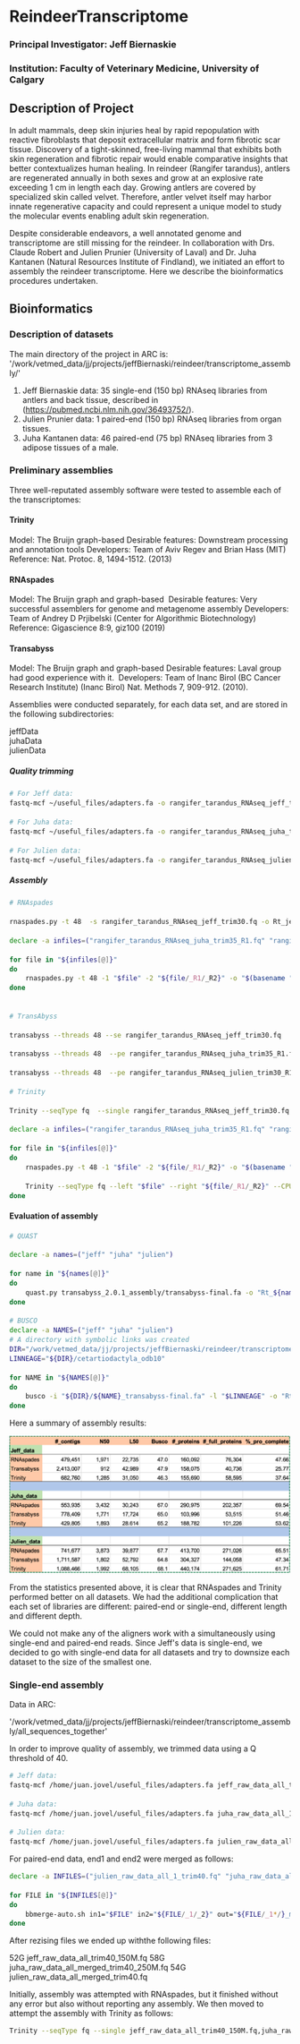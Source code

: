 # ReindeerTranscriptome

### Principal Investigator: Jeff Biernaskie
### Institution: Faculty of Veterinary Medicine, University of Calgary

## Description of Project

In adult mammals, deep skin injuries heal by rapid repopulation with reactive fibroblasts that deposit extracellular matrix and form fibrotic scar tissue. Discovery of a tight-skinned, free-living mammal that exhibits both skin regeneration and fibrotic repair would enable comparative insights that better contextualizes human healing. In reindeer (Rangifer tarandus), antlers are regenerated annually in both sexes and grow at an explosive rate exceeding 1 cm in length each day. Growing antlers are covered by specialized skin called velvet. Therefore, antler velvet itself may harbor innate regenerative capacity and could represent a unique model to study the molecular events enabling adult skin regeneration.

Despite considerable endeavors, a well annotated genome and transcriptome are still missing for the reindeer. In collaboration with Drs. Claude Robert and Julien Prunier (University of Laval) and Dr. Juha Kantanen (Natural Resources Institute of Findland), we initiated an effort to assembly the reindeer transcriptome. Here we describe the bioinformatics procedures undertaken.

## Bioinformatics

### Description of datasets

The main directory of the project in ARC is:
'/work/vetmed_data/jj/projects/jeffBiernaski/reindeer/transcriptome_assembly/'

1. Jeff Biernaskie data: 35 single-end (150 bp) RNAseq libraries from antlers and back tissue, described in (https://pubmed.ncbi.nlm.nih.gov/36493752/).
2. Julien Prunier data: 1 paired-end (150 bp) RNAseq libraries from organ tissues.
3. Juha Kantanen data: 46 paired-end (75 bp) RNAseq libraries from 3 adipose tissues of a male.

### Preliminary assemblies

Three well-reputated assembly software were tested to assemble each of the transcriptomes:

#### Trinity
Model: The Bruijn graph-based
Desirable features: Downstream processing and annotation tools
Developers: Team of Aviv Regev and Brian Hass (MIT)
Reference: Nat. Protoc. 8, 1494-1512. (2013)

#### RNAspades
Model: The Bruijn graph and graph-based 
Desirable features: Very successful assemblers for genome and metagenome assembly
Developers: Team of Andrey D Prjibelski (Center for Algorithmic Biotechnology)
Reference: Gigascience 8:9, giz100 (2019)

#### Transabyss
Model: The Bruijn graph and graph-based
Desirable features: Laval group had good experience with it. 
Developers: Team of Inanc Birol (BC Cancer Research Institute)
(Inanc Birol) Nat. Methods 7, 909-912. (2010).

Assemblies were conducted separately, for each data set, and are stored in the following subdirectories:

jeffData <br>
juhaData <br>
julienData <br>

##### Quality trimming

```bash
# For Jeff data:
fastq-mcf ~/useful_files/adapters.fa -o rangifer_tarandus_RNAseq_jeff_trim30.fq rangifer_tarandus_RNAseq_jeff.fastq -k 0 -l 50  -w 3 -q 30

# For Juha data:
fastq-mcf ~/useful_files/adapters.fa -o rangifer_tarandus_RNAseq_juha_trim35_R1.fq -o rangifer_tarandus_RNAseq_juha_trim35_R2.fq rangifer_tarandus_RNAseq_juha_R1.fq  rangifer_tarandus_RNAseq_juha_R2.fq -k 0 -l 50  -w 3 -q 35

# For Julien data:
fastq-mcf ~/useful_files/adapters.fa -o rangifer_tarandus_RNAseq_julien_trim30_R1.fq -o rangifer_tarandus_RNAseq_julien_trim30_R2.fq rangifer_tarandus_RNAseq_julien_R1.fq  rangifer_tarandus_RNAseq_julien_R2.fq -k 0 -l 50  -w 3 -q 30
```

##### Assembly

```bash
# RNAspades

rnaspades.py -t 48  -s rangifer_tarandus_RNAseq_jeff_trim30.fq -o Rt_jeff_rnaspades_assembly

declare -a infiles=("rangifer_tarandus_RNAseq_juha_trim35_R1.fq" "rangifer_tarandus_RNAseq_julien_trim30_R1.fq")

for file in "${infiles[@]}"
do
    rnaspades.py -t 48 -1 "$file" -2 "${file/_R1/_R2}" -o "$(basename "$file" _R1.fq)"_rnaspades_assembly
done


# TransAbyss

transabyss --threads 48 --se rangifer_tarandus_RNAseq_jeff_trim30.fq

transabyss --threads 48  --pe rangifer_tarandus_RNAseq_juha_trim35_R1.fq rangifer_tarandus_RNAseq_juha_trim35_R2.fq

transabyss --threads 48  --pe rangifer_tarandus_RNAseq_julien_trim30_R1.fq rangifer_tarandus_RNAseq_julien_trim30_R2.fq

# Trinity

Trinity --seqType fq  --single rangifer_tarandus_RNAseq_jeff_trim30.fq --CPU 48 --max_memory 256G --trimmomatic --output Rt_jeff_trinity_assembly

declare -a infiles=("rangifer_tarandus_RNAseq_juha_trim35_R1.fq" "rangifer_tarandus_RNAseq_julien_trim30_R1.fq")

for file in "${infiles[@]}"
do
    rnaspades.py -t 48 -1 "$file" -2 "${file/_R1/_R2}" -o "$(basename "$file" _R1.fq)"_rnaspades_assembly

    Trinity --seqType fq --left "$file" --right "${file/_R1/_R2}" --CPU 48 --max_memory 256G --trimmomatic --output "$(basename "$file" _R1.fq)"_trinity_assembly
done

```

#### Evaluation of assembly

```bash
# QUAST

declare -a names=("jeff" "juha" "julien")

for name in "${names[@]}"
do
    quast.py transabyss_2.0.1_assembly/transabyss-final.fa -o "Rt_${name}_transabyss_quast" --fast
done

# BUSCO
declare -a NAMES=("jeff" "juha" "julien")
# A directory with symbolic links was created
DIR="/work/vetmed_data/jj/projects/jeffBiernaski/reindeer/transcriptome_assembly/simb_links/"
LINNEAGE="${DIR}/cetartiodactyla_odb10"

for NAME in "${NAMES[@]}"
do
    busco -i "${DIR}/${NAME}_transabyss-final.fa" -l "$LINNEAGE" -o "Rt_${NAME}_transabyss_busco" -m transcriptome -c 48
done

```

Here a summary of assembly results:

![Assembly results](summaryAssemblies.png "Assembly results")


From the statistics presented above, it is clear that RNAspades and Trinity performed better on all datasets. We had the additional complication that each set of libraries are different: paired-end or single-end, different length and different depth.

We could not make any of the aligners work with a simultaneously using single-end and paired-end reads. Since Jeff's data is single-end, we decided to go with single-end data for all datasets and try to downsize each dataset to the size of the smallest one.

### Single-end assembly

Data in ARC:

'/work/vetmed_data/jj/projects/jeffBiernaski/reindeer/transcriptome_assembly/all_sequences_together'

In order to improve quality of assembly, we trimmed data using a Q threshold of 40.

```bash
# Jeff data:
fastq-mcf /home/juan.jovel/useful_files/adapters.fa jeff_raw_data_all_trim35.fq -o jeff_raw_data_all_trim40.fq  -l 75 -q 40

# Juha data:
fastq-mcf /home/juan.jovel/useful_files/adapters.fa juha_raw_data_all_1_trim35.fq juha_raw_data_all_2_trim35.fq -o juha_raw_data_all_1_trim40.fq -o juha_raw_data_all_2_trim40.fq  -l 50 -q 40

# Julien data:
fastq-mcf /home/juan.jovel/useful_files/adapters.fa julien_raw_data_all_1_trim35.fq julien_raw_data_all_2_trim35.fq -o julien_raw_data_all_1_trim40.fq -o julien_raw_data_all_2_trim40.fq  -l 100 -q 40
```

For paired-end data, end1 and end2 were merged as follows:

```bash
declare -a INFILES=("julien_raw_data_all_1_trim40.fq" "juha_raw_data_all_1_trim40.fq")

for FILE in "${INFILES[@]}"
do
    bbmerge-auto.sh in1="$FILE" in2="${FILE/_1/_2}" out="${FILE/_1*/}_merged_trim40.fq" adapters=/home/juan.jovel/useful_files/adapters.fa
done
```

After rezising files we ended up withthe following files:

52G  jeff_raw_data_all_trim40_150M.fq
58G  juha_raw_data_all_merged_trim40_250M.fq
54G  julien_raw_data_all_merged_trim40.fq

Initially, assembly was attempted with RNAspades, but it finished without any error but also without reporting any assembly. We then moved to attempt the assembly with Trinity as follows:

```bash
Trinity --seqType fq --single jeff_raw_data_all_trim40_150M.fq,juha_raw_data_all_merged_trim40_250M.fq,julien_raw_data_all_merged_trim40.fq --CPU 48 --max_memory 250G --trimmomatic --output 60Gb_Rt_all_trinity_single_assembly
```




